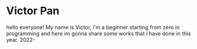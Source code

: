 <h1>Victor Pan</h1>
hello everyone! My name is Victor, i'm a beginner starting from zero in programming and here im gonna share some works that i have done in this year. 2022-

